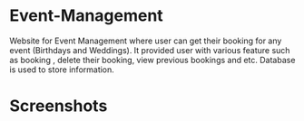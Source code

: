 # Event-Management
Website for Event Management where user can get their booking for any event (Birthdays and Weddings). It provided user with various feature such as booking , delete their booking, view previous bookings and etc. Database is used to store information.

# Screenshots
